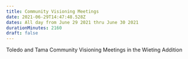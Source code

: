 ```yaml
---
title: Community Visioning Meetings
date: 2021-06-29T14:47:48.528Z
dates: All day from June 29 2021 thru June 30 2021
durationMinutes: 2160
draft: false
---
```

Toledo and Tama Community Visioning Meetings in the Wieting Addition